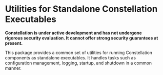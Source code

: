 # Utilities for Standalone Constellation Executables

**Constellation is under active development and has not undergone
rigorous security evaluation.  It cannot offer strong security
guarantees at present.**

This package provides a common set of utilities for running
Constellation components as standalone executables.  It handles tasks
such as configuration management, logging, startup, and shutdown in a
common manner.
